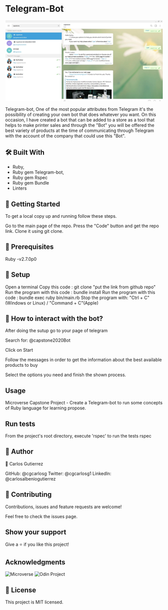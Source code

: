 # Telegram-Bot
![screenshot](https://github.com/cgcarlosg/Telegram-Bot/blob/Feature/assets/capstone2020Bot.jpg)

Telegram-bot, One of the most popular attributes from Telegram it's the possibility of creating your own bot that does whatever you want. On this occasion, I have created a bot that can be added to a store as a tool that helps to make printer sales and through the "Bot" you will be offered the best variety of products at the time of communicating through Telegram with the account of the company that could use this "Bot".

## 🛠 Built With
- Ruby,
- Ruby gem Telegram-bot,
- Ruby gem Rspec
- Ruby gem Bundle
- Linters

## 🔧 Getting Started
To get a local copy up and running follow these steps.

Go to the main page of the repo.
Press the "Code" button and get the repo link.
Clone it using git clone.

## 📝 Prerequisites
Ruby -v2.7.0p0

## 📝 Setup
Open a terminal
Copy this code : git clone "put the link from github repo"
Run the program with this code : bundle install
Run the program with this code : bundle exec ruby bin/main.rb
Stop the program with: "Ctrl + C" (Windows or Linux) / "Command + C"(Apple)

## 📝 How to interact with the bot?
After doing the sutup go to your page of telegram

Search for: @capstone2020Bot

Click on Start

Follow the messages in order to get the information about the best available products to buy

Select the options you need and finish the shown process.

## Usage
Microverse Capstone Project - Create a Telegram-bot to run some concepts of Ruby language for learning propose.

## Run tests
From the project's root directory, execute 'rspec' to run the tests
rspec

## 👤 Author
👤 Carlos Gutierrez

GitHub: @cgcarlosg
Twitter: @cgcarlosg1
LinkedIn: @carlosalbeniogutierrez

## 🤝 Contributing
Contributions, issues and feature requests are welcome!

Feel free to check the issues page.

## Show your support
Give a ⭐️ if you like this project!

## Acknowledgments
![Microverse](https://www.microverse.org/)
![Odin Project](https://www.theodinproject.com/)

## 📝 License
This project is MIT licensed.

